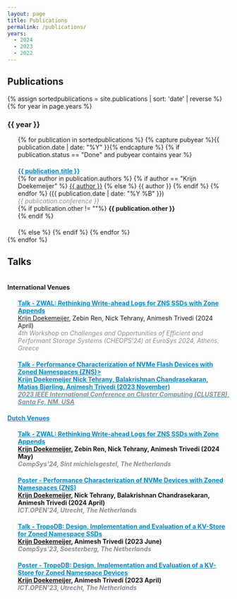 ```yaml
---
layout: page
title: Publications
permalink: /publications/
years:
  - 2024
  - 2023
  - 2022
---
```

<link rel="icon" href="{{ "./favicon-32x32.png" | relative_url }}" type="image/x-icon">

<h2> Publications </h2>

<ul style="list-style: none; padding-left: 0;display:table-row;">
  {% assign sortedpublications = site.publications | sort: 'date' | reverse %}
  {% for year in page.years %}
    <h3> {{ year }} </h3>
    <ul style="list-style-type: none;">
    {% for publication in sortedpublications %}
        {% capture pubyear %}{{ publication.date | date: "%Y" }}{% endcapture %}
        {% if publication.status == "Done" and  pubyear contains year %}
        <li style="margin-top: 20px; margin-bottom: 20px;">
          <b><a href="{{ publication.url }}" style="color:#0089cf">{{ publication.title }}</a></b> <br>
          {% for author in publication.authors %}
            {% if author == "Krijn Doekemeijer" %}
              <u>{{ author }}</u>
            {% else %}
              {{ author }}
            {% endif %}
          {% endfor %}
          ({{ publication.date | date: "%Y %B" }}) <br>
          <i style="color:#868e96">{{ publication.conference }}</i> <br>
          {% if publication.other != ""%}
            <b> {{ publication.other }} </b><br>
          {% endif %}
        </li>
        {% else %}
        {% endif %}
    {% endfor %}
    </ul>
  {% endfor %}
</ul>

<h2> Talks </h2>

<ul style="list-style: none; padding-left: 0;display:table-row;">

<h4> International Venues </h4>
<ul style="list-style-type: none;">

  <li style="margin-top: 0px; margin-bottom: 20px;">
    <b><a href="{{ site.url }}/downloads/talk_zwal_2024.pdf" style="color:#0089cf">Talk - ZWAL: Rethinking Write-ahead Logs for ZNS SSDs with Zone Appends</a></b><br>
    <u>Krijn Doekemeijer</u>, Zebin Ren, Nick Tehrany, Animesh Trivedi (2024 April)<br>
    <i style="color:#868e96">4th Workshop on Challenges and Opportunities of Efficient and Performant Storage Systems (CHEOPS'24) at EuroSys 2024, Athens, Greece</i></b><br>
  </li>

  <li style="margin-top: 0px; margin-bottom: 20px;">
    <b><a href="{{ site.url }}/downloads/talk_cluster_2023.pdf" style="color:#0089cf">Talk - Performance Characterization of NVMe Flash Devices with Zoned Namespaces (ZNS)</a</b>><br>
    <u>Krijn Doekemeijer</u> Nick Tehrany, Balakrishnan Chandrasekaran, Matias Bjørling, Animesh Trivedi (2023 November)<br>
    <i style="color:#868e96">2023 IEEE International Conference on Cluster Computing (CLUSTER), Santa Fe, NM, USA</i> <br>
  </li>
</ul>

<h4> Dutch Venues </h4>
<ul style="list-style-type: none;">

  <li style="margin-top: 0px; margin-bottom: 20px;">
    <b><a href="{{ site.url }}/downloads/talk_compsys_2024.pdf" style="color:#0089cf">Talk - ZWAL: Rethinking Write-ahead Logs for ZNS SSDs with Zone Appends</a></b><br>
    <u>Krijn Doekemeijer</u>, Zebin Ren, Nick Tehrany, Animesh Trivedi (2024 May)<br>
    <i style="color:#868e96">CompSys'24, Sint michielsgestel, The Netherlands</i> <br>
  </li>

  <li style="margin-top: 20px; margin-bottom: 20px;">
    <b><a href="{{ site.url }}/downloads/poster_ictopen_2024.pdf" style="color:#0089cf">Poster - Performance Characterization of NVMe Devices with Zoned Namespaces (ZNS)</a></b><br>
    <u>Krijn Doekemeijer</u>, Nick Tehrany, Balakrishnan Chandrasekaran, Animesh Trivedi (2024 April)<br>
    <i style="color:#868e96">ICT.OPEN'24, Utrecht, The Netherlands</i> <br>
  </li>

  <li style="margin-top: 20px; margin-bottom: 20px;">
    <b><a href="{{ site.url }}/downloads/talk_compsys_2023.pdf" style="color:#0089cf">Talk - TropoDB: Design, Implementation and Evaluation of a KV-Store for Zoned Namespace SSDs</a></b><br>
    <u>Krijn Doekemeijer</u>, Animesh Trivedi (2023 June)<br>
    <i style="color:#868e96">CompSys'23, Soesterberg, The Netherlands</i> <br>
  </li>

  <li style="margin-top: 20px; margin-bottom: 20px;">
    <b><a href="{{ site.url }}/downloads/poster_ictopen_2023.pdf" style="color:#0089cf">Poster - TropoDB: Design, Implementation and Evaluation of a KV-Store for Zoned Namespace Devices</a></b><br>
    <u>Krijn Doekemeijer</u>, Animesh Trivedi (2023 April)<br>
    <i style="color:#868e96">ICT.OPEN'23, Utrecht, The Netherlands</i> <br>
  </li>
</ul>
</ul>

